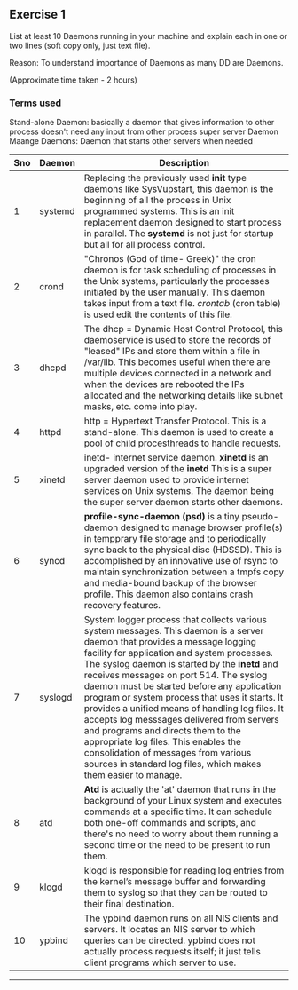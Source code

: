 ## Exercise 1 ## 
List at least 10 Daemons running in your machine and explain each in one or two lines (soft copy only, just text file).

Reason: To understand importance of Daemons as many DD are Daemons.

(Approximate time taken - 2 hours)

### Terms used ### 
Stand-alone Daemon: basically a daemon that gives information to other process doesn't need any input from other process
super server Daemon Maange Daemons: Daemon that starts other servers when needed  

Sno| Daemon | Description
---|---|---
1 | systemd | Replacing the previously used **init** type daemons like SysVupstart, this daemon is the beginning of all the process in Unix programmed systems. This is an init replacement daemon designed to start process in parallel. The **systemd** is not just for startup but all for all process control.
2 | crond | "Chronos (God of time- Greek)" the cron daemon is for task scheduling of processes in the Unix systems, particularly the processes initiated by the user manually. This daemon takes input from a text file. *crontab* (cron table) is used edit the contents of this file. 
3 | dhcpd | The dhcp = Dynamic Host Control Protocol, this daemoservice is used to store the records of "leased" IPs and store them within a file in /var/lib. This becomes useful when there are multiple devices connected in a network and when the devices are rebooted the IPs allocated and the networking details like subnet masks, etc. come into play. 
4 | httpd | http = Hypertext Transfer Protocol. This is a stand-alone. This daemon is used to create a pool of child procesthreads to handle requests.
5 | xinetd | inetd- internet service daemon. **xinetd** is an upgraded version of the **inetd** This is a super server daemon used to provide internet services on Unix systems. The daemon being the super server daemon starts other daemons.
6 | syncd | **profile-sync-daemon (psd)** is a tiny pseudo-daemon designed to manage browser profile(s) in tempprary file storage and to periodically sync back to the physical disc (HDSSD). This is accomplished by an innovative use of rsync to maintain synchronization between a tmpfs copy and media-bound backup of the browser profile. This daemon also contains crash recovery features.
7 | syslogd | System logger process that collects various system messages. This daemon is a server daemon that provides a message logging facility for application and system processes. The syslog daemon is started by the **inetd** and receives messages on port 514. The syslog daemon must be started before any application program or system process that uses it starts. It provides a unified means of handling log files. It accepts log messsages delivered from servers and programs and directs them to the appropriate log files. This enables the consolidation of messages from various sources in standard log files, which makes them easier to manage.
8 | atd | **Atd** is actually the 'at' daemon that runs in the background of your Linux system and executes commands at a specific time. It can schedule both one-off commands and scripts, and there's no need to worry about them running a second time or the need to be present to run them.
9 | klogd | klogd is responsible for reading log entries from the kernel’s message buffer and forwarding them to syslog so that they can be routed to their final destination.
10 | ypbind | The ypbind daemon runs on all NIS clients and servers. It locates an NIS server to which queries can be directed. ypbind does not actually process requests itself; it just tells client programs which server to use.
---